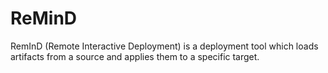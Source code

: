ReMinD
======
RemInD (Remote Interactive Deployment) is a deployment tool which loads artifacts from a source and applies them to a specific target.

